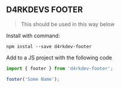 ## D4RKDEVS FOOTER

> This should be used in this way below

Install with command:

```
npm instal --save d4rkdev-footer
```

Add to a JS project with the following code

```javascript
import { footer } from 'd4rkdev-footer';

footer('Some Name');
```